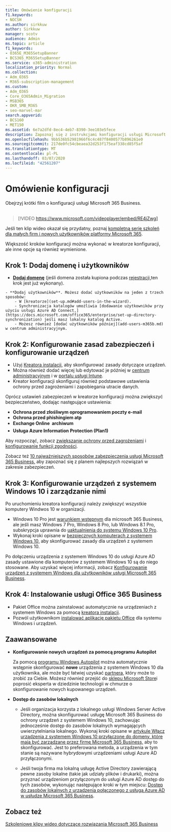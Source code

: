 ```yaml
---
title: Omówienie konfiguracji
f1.keywords:
- NOCSH
ms.author: sirkkuw
author: Sirkkuw
manager: scotv
audience: Admin
ms.topic: article
f1_keywords:
- O365E_M365SetupBanner
- BCS365_M365SetupBanner
ms.service: o365-administration
localization_priority: Normal
ms.collection:
- Adm_O365
- M365-subscription-management
ms.custom:
- Adm_O365
- Core_O365Admin_Migration
- MSB365
- OKR_SMB_M365
- seo-marvel-mar
search.appverid:
- BCS160
- MET150
ms.assetid: 6e7a2dfd-8ec4-4eb7-8390-3ee103e5fece
description: Zapoznaj się z instrukcjami konfiguracji usługi Microsoft 365 Business, od subskrypcji po dodawanie domeny i użytkowników, po konfigurowanie zasad zabezpieczeń i nie tylko.
ms.openlocfilehash: 9bb536b52981966f6c4c487f8400577b896261e0
ms.sourcegitcommit: 217de0fc54cbeaea32d253f175eaf338cd85f5af
ms.translationtype: MT
ms.contentlocale: pl-PL
ms.lasthandoff: 03/07/2020
ms.locfileid: "42561207"
---
```

# <a name="overview-of-setup"></a>Omówienie konfiguracji

Obejrzyj krótki film o konfiguracji usługi Microsoft 365 Business.<br><br>

> [!VIDEO https://www.microsoft.com/videoplayer/embed/RE4jZwg] 

Jeśli ten klip wideo okazał się przydatny, poznaj [kompletną serię szkoleń dla małych firm i nowych użytkowników platformy Microsoft 365](https://support.office.com/article/6ab4bbcd-79cf-4000-a0bd-d42ce4d12816).

Większość kroków konfiguracji można wykonać w kreatorze konfiguracji, ale inne opcje są również wymienione.

## <a name="step-1-add-your-domain-and-users"></a>Krok 1: Dodaj domenę i użytkowników

   - **[Dodaj domenę](set-up.md#add-your-domain-to-personalize-sign-in)** (jeśli domena została kupiona podczas [rejestracji,](sign-up.md)ten krok jest już wykonany).

    - **Dodaj użytkowników**. Możesz dodać użytkowników na jeden z trzech sposobów:
        - W [kreatorze](set-up.md#add-users-in-the-wizard).
        - Synchronizacja katalogów umożliwia [dodawanie użytkowników przy użyciu usługi Azure AD Connect,](https://docs.microsoft.com/office365/enterprise/set-up-directory-synchronization) jeśli masz lokalny katalog Active.
        - Możesz również [dodać użytkowników później](add-users-m365b.md) w centrum administracyjnym.
## <a name="step-2-set-up-security-policies-and-configure-devices"></a>Krok 2: Konfigurowanie zasad zabezpieczeń i konfigurowanie urządzeń 

  - Użyj [Kreatora instalacji,](set-up.md#protect-your-organization) aby skonfigurować zasady dotyczące urządzeń. 
  - Można również dodać więcej lub edytować je później w [centrum administracyjnym](view-policies-and-devices.md) i w [portalu usługi Intune](https://docs.microsoft.com/intune/tutorial-walkthrough-intune-portal).
  - Kreator konfiguracji skonfiguruj również podstawowe ustawienia ochrony przed zagrożeniami i zapobiegania utracie danych.
  
  Oprócz ustawień zabezpieczeń w kreatorze konfiguracji można zwiększyć bezpieczeństwo, dodając następujące ustawienia:

- **Ochrona przed złośliwym oprogramowaniem poczty e-mail**
- **Ochrona przed phishingiem atp**
- **Exchange Online  archiwum**
- **Usługa Azure Information Protection (Plan1)**

Aby rozpocząć, zobacz [zwiększanie ochrony przed zagrożeniami](increase-threat-protection.md) i [konfigurowanie funkcji zgodności](set-up-compliance.md).

Zobacz też [10 najważniejszych sposobów zabezpieczenia usługi Microsoft 365 Business,](https://docs.microsoft.com/office365/admin/security-and-compliance/secure-your-business-data) aby zapoznać się z planem najlepszych rozwiązań w zakresie zabezpieczeń.

## <a name="step-3-set-up-and-manage-windows-10-devices"></a>Krok 3: Konfigurowanie urządzeń z systemem Windows 10 i zarządzanie nimi

Po uruchomieniu kreatora konfiguracji należy zwiększyć wszystkie komputery Windwos 10 w organizacji.
  
- Windows 10 Pro jest [warunkiem wstępnym](pre-requisites-for-data-protection.md) dla microsoft 365 Business, ale jeśli masz Windows 7 Pro, Windows 8 Pro, lub Windows 8.1 Pro, subskrypcja uprawnia do [uaktualnienia do systemu Windows 10 Pro](https://docs.microsoft.com/microsoft-365/business/upgrade-to-windows-pro-creators-update).
- Wykonaj kroki opisane w [bezpiecznych komputerach z systemem Windows 10,](secure-win-10-pcs.md) aby skonfigurować zasady dla urządzeń z systemem Windows 10.

Po dołączeniu urządzenia z systemem Windows 10 do usługi Azure AD zasady ustawione dla komputerów z systemem Windows 10 są do niego stosowane. Aby uzyskać więcej informacji, zobacz [Konfigurowanie urządzeń z systemem Windows dla użytkowników usługi Microsoft 365 Business](set-up-windows-devices.md).

## <a name="step-4-install-office-365-business"></a>Krok 4: Instalowanie usługi Office 365 Business
- Pakiet Office można zainstalować automatycznie na urządzeniach z systemem Windows za pomocą [kreatora instalacji](set-up.md#deploy-office-365-client-apps).
- Pozwól użytkownikom [instalować aplikacje pakietu Office](https://docs.microsoft.com/office365/admin/setup/install-applications) dla systemu Windows i urządzeń.
     
## <a name="advanced"></a>Zaawansowane
- **Konfigurowanie nowych urządzeń za pomocą programu Autopilot**
            
     Za pomocą [programu Windows Autopilot](add-autopilot-devices-and-profile.md) można automatycznie wstępnie skonfigurować **nowe** urządzenia z systemem Windows 10 dla użytkownika, ale może być łatwiej uzyskać [partnera,](https://www.microsoft.com/solution-providers/search) który może to zrobić za Ciebie. Możesz również przejść do [sklepu Microsoft Store](https://go.microsoft.com/fwlink/?linkid=874598)i poprosić eksperta w dziedzinie technologii w chmurze o skonfigurowanie nowych kupowanego urządzeń.

- **Dostęp do zasobów lokalnych**

     - Jeśli organizacja korzysta z lokalnego usługi Windows Server Active Directory, można skonfigurować usługę Microsoft 365 Business do ochrony urządzeń z systemem Windows 10, zachowując jednocześnie dostęp do zasobów lokalnych wymagających uwierzytelniania lokalnego. Wykonaj kroki opisane w [artykule Włącz urządzenia z systemem Windows 10 przyłączone do domeny, które mają być zarządzane przez firmę Microsoft 365 Business,](manage-windows-devices.md) aby to skonfigurować. Jest to preferowana metoda, a urządzenia w tym stanie są nazywane hybrydowymi urządzeniami usługi Azure AD przyłączonymi.

    - Jeśli twoja firma ma lokalną usługę Active Directory zawierającą pewne zasoby lokalne (takie jak udziały plików i drukarki), można przyznać urządzeniom przyłączonym do usługi Azure AD dostęp do tych zasobów, wykonując następujące kroki w tym miejscu: [Dostęp do zasobów lokalnych z urządzenia połączonego z usługą Azure AD w usłudze Microsoft 365 Business](access-resources.md).

## <a name="see-also"></a>Zobacz też

[Szkoleniowe klipy wideo dotyczące rozwiązania Microsoft 365 Business](https://support.office.com/article/6ab4bbcd-79cf-4000-a0bd-d42ce4d12816)
